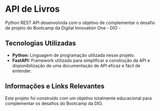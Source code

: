 # API de Livros
Python REST API desenvolvida com o objetivo de complementar o desafio de projeto do Bootcamp da Digital Innovation One - DIO - 
## Tecnologias Utilizadas
- **Python:** Linguagem de programação utilizada nesse projeto.
- **FastAPI:** Framework utilizado para simplificar a construção da API e disponibilização de uma documentação de API eficaz e fácil de entender.
## Informações e Links Relevantes
Este projeto foi construído com um objetivo totalmente educacional para complementar os desafios do Bootcamp da DIO. 
